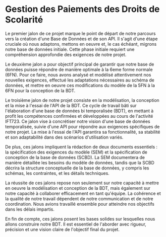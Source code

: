 # Gestion des Paiements des Droits de Scolarité

Le premier jalon de ce projet marque le point de départ de notre parcours vers la création d'une Base de Données et de son API. Il s'agit d'une étape cruciale où nous adaptons, mettons en oeuvre et, le cas échéant, migrons notre base de données initiale. Cette phase initiale requiert une compréhension approfondie des exigences de notre projet.

Le deuxième jalon a pour objectif principal de garantir que notre base de données puisse répondre de manière optimale à la 6eme forme normale (6FN). Pour ce faire, nous avons analysé et modélisé attentivement nos nouvelles exigences, effectué les adaptations nécessaires au schéma de données, et mettre en oeuvre ces modifications du modèle de la 5FN à la 6FN pour la conception de la BDT.

Le troisième jalon de notre projet consiste en la modélisation, la conception et la mise à l'essai de l'API de la BDT. Ce cycle de travail bâti sur l'élaboration d'une base de données bi temporalisée (BDT), en mettant à profit les compétences confirmées et développées au cours de l'activité IFT723. Ce jalon vise à concrétiser notre vision d'une base de données temporalisée, suivie d'une API pour répondre aux exigences spécifiques de notre projet. La mise à l'essai de l'API garantira sa fonctionnalité, sa stabilité et son adaptabilité dans des scénarios d'utilisation variés.

De plus, ces jalons impliquent la rédaction de deux documents essentiels : la spécification des exigences du modèle (SEM) et la spécification de conception de la base de données (SCBD). La SEM documentera de manière détaillée les besoins du modèle de données, tandis que la SCBD décrira la structure conceptuelle de la base de données, y compris les schémas, les contraintes, et les détails techniques.

La réussite de ces jalons repose non seulement sur notre capacité à mettre en oeuvre la modélisation et conception de la BDT, mais également sur notre capacité à collaborer efficacement en tant qu'équipe. La cohérence et la qualité de notre travail dépendent de notre communication et de notre coordination. Nous avions travaillé ensemble pour atteindre nos objectifs dans les délais impartis.

En fin de compte, ces jalons posent les bases solides sur lesquelles nous allons construire notre BDT. Il est essentiel de l'aborder avec rigueur, précision et une vision claire de l'objectif final du projet.
